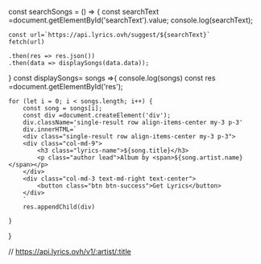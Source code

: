 
const searchSongs = () => {
    const searchText =document.getElementById('searchText').value;
    console.log(searchText);

    const url=`https://api.lyrics.ovh/suggest/${searchText}`
    fetch(url)
    
    .then(res => res.json())
    .then(data => displaySongs(data.data));
}
const displaySongs= songs =>{
    console.log(songs)
    const res =document.getElementById('res');
    

    for (let i = 0; i < songs.length; i++) {
        const song = songs[i];
        const div =document.createElement('div');
        div.className='single-result row align-items-center my-3 p-3'
        div.innerHTML=`
        <div class="single-result row align-items-center my-3 p-3">
        <div class="col-md-9">
            <h3 class="lyrics-name">${song.title}</h3>
            <p class="author lead">Album by <span>${song.artist.name}</span></p>
        </div>
        <div class="col-md-3 text-md-right text-center">
            <button class="btn btn-success">Get Lyrics</button>
        </div>
        `
        res.appendChild(div)
        
    }
    
}







// https://api.lyrics.ovh/v1/:artist/:title